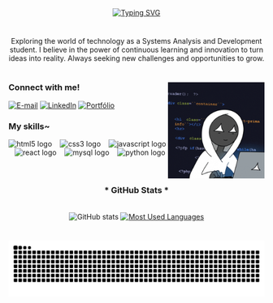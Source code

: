       
<div align="center">  
  <a href="https://git.io/typing-svg">   
    <img src="https://readme-typing-svg.demolab.com?font=Fira+Code&weight=500&size=22&pause=1000&color=FF00F6&center=true&vCenter=true&random=false&width=524&lines=%E2%8A%B9+Welcome+to+my+profile!+%CB%99%E1%B5%95%CB%99+%E2%8A%B9+" alt="Typing SVG">
  </a>
</div>
  
#
 
<p align="center">Exploring the world of technology as a Systems Analysis and Development student. I believe in the power of continuous learning and innovation to turn ideas into reality. Always seeking new challenges and opportunities to grow.</p> 
   
#

<img align="right" alt="" width="190px" height="190px" src="./src/study.gif"> 

<h3 align="left">Connect with me!</h3>

[![E-mail](https://img.shields.io/badge/-Email-000?style=for-the-badge&logo=microsoft-outlook&logoColor=FF00F6&color:FFF)](mailto:matheusrichardrodriguest@gmail.com)
[![LinkedIn](https://img.shields.io/badge/-LinkedIn-000?style=for-the-badge&logo=linkedin&logoColor=FF00F6&color:FFF)](https://www.linkedin.com/in/matheus-richard-9007502bb/)
[![Portfólio](https://img.shields.io/badge/-portifolio-000?style=for-the-badge&logo=linkedin&logoColor=FF00F6&color:FFF)](https://matheus080622.github.io/PortifolioM/)


<h3 align="left">My skills~</h3>

<div align="left">
  <img src="https://cdn.jsdelivr.net/gh/devicons/devicon/icons/html5/html5-original.svg" height="25" alt="html5 logo"  />
  <img width="8" />
  <img src="https://cdn.jsdelivr.net/gh/devicons/devicon/icons/css3/css3-original.svg" height="25" alt="css3 logo"  />
  <img width="8" />
  <img src="https://cdn.jsdelivr.net/gh/devicons/devicon/icons/javascript/javascript-plain.svg" height="25" alt="javascript logo"  />
  <img width="8" />
  <img src="https://cdn.jsdelivr.net/gh/devicons/devicon/icons/react/react-original.svg" height="25" alt="react logo"  />
  <img width="8" />
  <img src="https://cdn.jsdelivr.net/gh/devicons/devicon/icons/mysql/mysql-original.svg" height="25" alt="mysql logo"  />
  <img width="8" />
  <img src="https://cdn.jsdelivr.net/gh/devicons/devicon/icons/python/python-original.svg" height="25" alt="python logo"  />
  <img width="8" />
</div>

#

<div style="text-align: center;" align="center">
  <h3>* GitHub Stats *</h3>
  <br>
  <img src="https://github-readme-stats-git-masterrstaa-rickstaa.vercel.app/api?username=Matheus080622&hide_title=true&show_icons=true&include_all_commits=false&count_private=true&line_height=25&hide=issues&bg_color=000&title_color=FF00F6&text_color=FFF&border_radius=3&border_color=36123c&icon_color=FF00F6&theme=jolly" alt="GitHub stats">

  <a href="https://github.com/Matheus080622/github-readme-stats">
    <img src="https://github-readme-stats-git-masterrstaa-rickstaa.vercel.app/api/top-langs/?username=Matheus080622&line_height=10&card_width=290&layout=compact&hide_title=false&count_private=true&langs_count=4&show_icons=true&title_color=FF00F6&hide=html,scss,less&bg_color=000&text_color=8B8B8B&border_radius=3&border_color=561760&count_private=true" alt="Most Used Languages">
  </a>
</div>


#

<picture align="center">
  <source media="(prefers-color-scheme: dark)" srcset="https://raw.githubusercontent.com/Matheus080622/Matheus080622/output/github-contribution-grid-snake-dark.svg">
  <source media="(prefers-color-scheme: light)" srcset="https://raw.githubusercontent.com/Matheus080622/Matheus080622/output/github-contribution-grid-snake-dark.svg">
  <img align="center" alt="github contribution grid snake animation" src="https://raw.githubusercontent.com/Matheus080622/Matheus080622/output/github-contribution-grid-snake.svg">
</picture>
